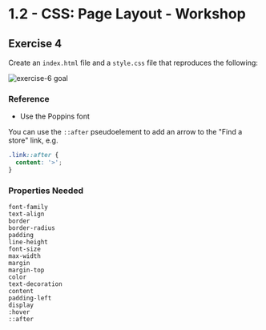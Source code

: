 # 1.2 - CSS: Page Layout - Workshop

## Exercise 4

Create an `index.html` file and a `style.css` file that reproduces the following:

![exercise-6 goal](../../assets/ex-4-goal.png)

### Reference

- Use the Poppins font

You can use the `::after` pseudoelement to add an arrow to the "Find a store" link, e.g.

```css
.link::after {
  content: '>';
}
```

### Properties Needed

```
font-family
text-align
border
border-radius
padding
line-height
font-size
max-width
margin
margin-top
color
text-decoration
content
padding-left
display
:hover
::after
```
